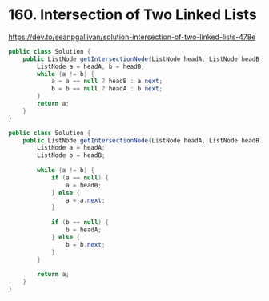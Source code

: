 # 160. Intersection of Two Linked Lists

https://dev.to/seanpgallivan/solution-intersection-of-two-linked-lists-478e

```Java
public class Solution {
    public ListNode getIntersectionNode(ListNode headA, ListNode headB) {
        ListNode a = headA, b = headB;
        while (a != b) {
            a = a == null ? headB : a.next;
            b = b == null ? headA : b.next;
        }
        return a;
    }
}
```


```Java
public class Solution {
    public ListNode getIntersectionNode(ListNode headA, ListNode headB) {
        ListNode a = headA;
        ListNode b = headB;
        
        while (a != b) {
            if (a == null) {
                a = headB;
            } else {
                a = a.next;
            }
            
            if (b == null) {
                b = headA;
            } else {
                b = b.next;
            }
        }
        
        return a;
    }
}
```

